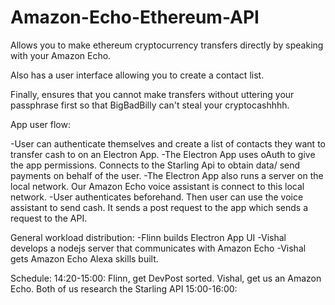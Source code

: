 # Amazon-Echo-Ethereum-API
<p>Allows you to make ethereum cryptocurrency transfers directly by speaking with your Amazon Echo. </p>
<p> Also has a user interface allowing you to create a contact list.</p>
Finally, ensures that you cannot make transfers without uttering your passphrase first so that BigBadBilly can't steal your cryptocashhhh.




App user flow:

-User can authenticate themselves and create a list of contacts they want to transfer cash to on an Electron App.
-The Electron App uses oAuth to give the app permissions. Connects to the Starling Api to obtain data/ send payments on behalf of the user.
-The Electron App also runs a server on the local network. Our Amazon Echo voice assistant is connect to this local network.
-User authenticates beforehand. Then user can use the voice assistant to send cash. It sends a post request to the app which sends a request to the API.

General workload distribution:
-Flinn builds Electron App UI
-Vishal develops a nodejs server that communicates with Amazon Echo
-Vishal gets Amazon Echo Alexa skills built.

Schedule:
14:20-15:00: Flinn, get DevPost sorted. Vishal, get us an Amazon Echo. Both of us research the Starling API
15:00-16:00: 
